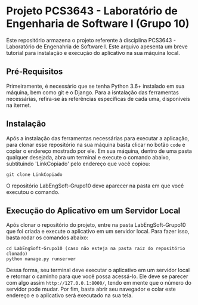 # Projeto PCS3643 - Laboratório de Engenharia de Software I (Grupo 10)

Este repositório armazena o projeto referente à disciplina PCS3643 - Laboratório de Engenahria de Software I. Este arquivo apesenta um breve tutorial
para instalação e execução do aplicativo na sua máquina local.

## Pré-Requisitos

Primeiramente, é necessário que se tenha Python 3.6+ instalado em sua máquina, bem como git e o Django. Para a isntalação das ferramentas necessárias, refira-se às referências específicas de cada uma, disponíveis na iternet.

## Instalação

Após a instalação das ferramentas necessárias para executar a aplicação, para clonar esse repositório na sua máquina basta clicar no botão `code` e copiar o endereço mostrado por ele. Em sua máquina, dentro de uma pasta qualquer desejada, abra um terminal e execute o comando abaixo, subtituindo 'LinkCopiado' pelo endereço que você copiou:

```
git clone LinkCopiado
```

O repositório LabEngSoft-Grupo10 deve aparecer na pasta em que você executou o comando.

## Execução do Aplicativo em um Servidor Local

Após clonar o repositório do projeto, entre na pasta LabEngSoft-Grupo10 que foi criada e execute o aplicativo em um servidor local. Para fazer isso, basta rodar os comandos abaixo:

```
cd LabEngSoft-Grupo10 (caso não esteja na pasta raiz do repositório clonado)
python manage.py runserver
```

Dessa forma, seu terminal deve executar o aplicativo em um servidor local e retornar o caminho para que você possa acessá-lo. Ele deve se parecer com algo assim 
`http://127.0.0.1:8000/`, tendo em mente que o número do servidor pode mudar. Por fim, basta abrir seu navegador e colar este endereço e o aplicativo será executado na sua tela.
